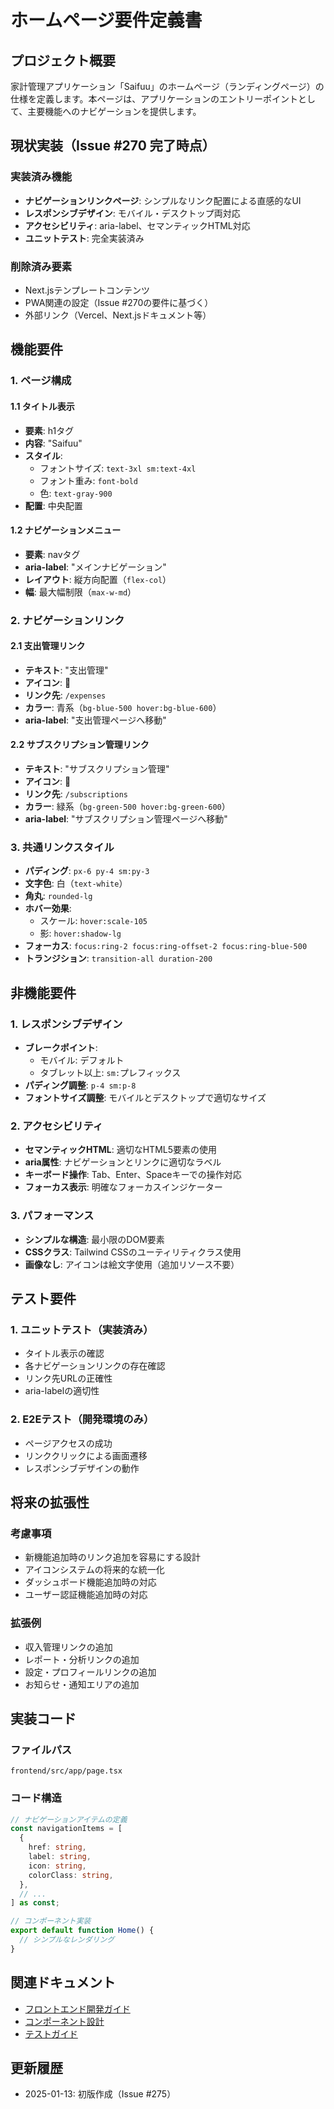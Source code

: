 # ホームページ要件定義書

## プロジェクト概要

家計管理アプリケーション「Saifuu」のホームページ（ランディングページ）の仕様を定義します。本ページは、アプリケーションのエントリーポイントとして、主要機能へのナビゲーションを提供します。

## 現状実装（Issue #270 完了時点）

### 実装済み機能
- **ナビゲーションリンクページ**: シンプルなリンク配置による直感的なUI
- **レスポンシブデザイン**: モバイル・デスクトップ両対応
- **アクセシビリティ**: aria-label、セマンティックHTML対応
- **ユニットテスト**: 完全実装済み

### 削除済み要素
- Next.jsテンプレートコンテンツ
- PWA関連の設定（Issue #270の要件に基づく）
- 外部リンク（Vercel、Next.jsドキュメント等）

## 機能要件

### 1. ページ構成

#### 1.1 タイトル表示
- **要素**: h1タグ
- **内容**: "Saifuu"
- **スタイル**: 
  - フォントサイズ: `text-3xl sm:text-4xl`
  - フォント重み: `font-bold`
  - 色: `text-gray-900`
- **配置**: 中央配置

#### 1.2 ナビゲーションメニュー
- **要素**: navタグ
- **aria-label**: "メインナビゲーション"
- **レイアウト**: 縦方向配置（`flex-col`）
- **幅**: 最大幅制限（`max-w-md`）

### 2. ナビゲーションリンク

#### 2.1 支出管理リンク
- **テキスト**: "支出管理"
- **アイコン**: 💸
- **リンク先**: `/expenses`
- **カラー**: 青系（`bg-blue-500 hover:bg-blue-600`）
- **aria-label**: "支出管理ページへ移動"

#### 2.2 サブスクリプション管理リンク
- **テキスト**: "サブスクリプション管理"
- **アイコン**: 📱
- **リンク先**: `/subscriptions`
- **カラー**: 緑系（`bg-green-500 hover:bg-green-600`）
- **aria-label**: "サブスクリプション管理ページへ移動"

### 3. 共通リンクスタイル
- **パディング**: `px-6 py-4 sm:py-3`
- **文字色**: 白（`text-white`）
- **角丸**: `rounded-lg`
- **ホバー効果**: 
  - スケール: `hover:scale-105`
  - 影: `hover:shadow-lg`
- **フォーカス**: `focus:ring-2 focus:ring-offset-2 focus:ring-blue-500`
- **トランジション**: `transition-all duration-200`

## 非機能要件

### 1. レスポンシブデザイン
- **ブレークポイント**: 
  - モバイル: デフォルト
  - タブレット以上: `sm:`プレフィックス
- **パディング調整**: `p-4 sm:p-8`
- **フォントサイズ調整**: モバイルとデスクトップで適切なサイズ

### 2. アクセシビリティ
- **セマンティックHTML**: 適切なHTML5要素の使用
- **aria属性**: ナビゲーションとリンクに適切なラベル
- **キーボード操作**: Tab、Enter、Spaceキーでの操作対応
- **フォーカス表示**: 明確なフォーカスインジケーター

### 3. パフォーマンス
- **シンプルな構造**: 最小限のDOM要素
- **CSSクラス**: Tailwind CSSのユーティリティクラス使用
- **画像なし**: アイコンは絵文字使用（追加リソース不要）

## テスト要件

### 1. ユニットテスト（実装済み）
- タイトル表示の確認
- 各ナビゲーションリンクの存在確認
- リンク先URLの正確性
- aria-labelの適切性

### 2. E2Eテスト（開発環境のみ）
- ページアクセスの成功
- リンククリックによる画面遷移
- レスポンシブデザインの動作

## 将来の拡張性

### 考慮事項
- 新機能追加時のリンク追加を容易にする設計
- アイコンシステムの将来的な統一化
- ダッシュボード機能追加時の対応
- ユーザー認証機能追加時の対応

### 拡張例
- 収入管理リンクの追加
- レポート・分析リンクの追加
- 設定・プロフィールリンクの追加
- お知らせ・通知エリアの追加

## 実装コード

### ファイルパス
`frontend/src/app/page.tsx`

### コード構造
```typescript
// ナビゲーションアイテムの定義
const navigationItems = [
  {
    href: string,
    label: string,
    icon: string,
    colorClass: string,
  },
  // ...
] as const;

// コンポーネント実装
export default function Home() {
  // シンプルなレンダリング
}
```

## 関連ドキュメント
- [フロントエンド開発ガイド](./フロントエンド開発/README.md)
- [コンポーネント設計](./フロントエンド開発/コンポーネント設計.md)
- [テストガイド](./テストガイド.md)

## 更新履歴
- 2025-01-13: 初版作成（Issue #275）